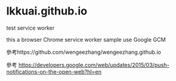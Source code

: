 # lkkuai.github.io<br>
test service worker

this a browser Chrome service worker sample use Google GCM 

參考https://github.com/wengeezhang/wengeezhang.github.io

參考 https://developers.google.com/web/updates/2015/03/push-notifications-on-the-open-web?hl=en
